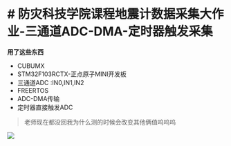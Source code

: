 # # 防灾科技学院课程地震计数据采集大作业-三通道ADC-DMA-定时器触发采集

**用了这些东西**
- CUBUMX
- STM32F103RCTX-正点原子MINI开发板
- 三通道ADC :IN0,IN1,IN2
- FREERTOS
- ADC-DMA传输
- 定时器直接触发ADC
> 老师现在都没回我为什么测的时候会改变其他俩值呜呜呜
> 
![](https://tse3-mm.cn.bing.net/th/id/OIP-C.9Pr9UjrwH7Md1kgPiWfkHwHaHa?pid=ImgDet&rs=1)
